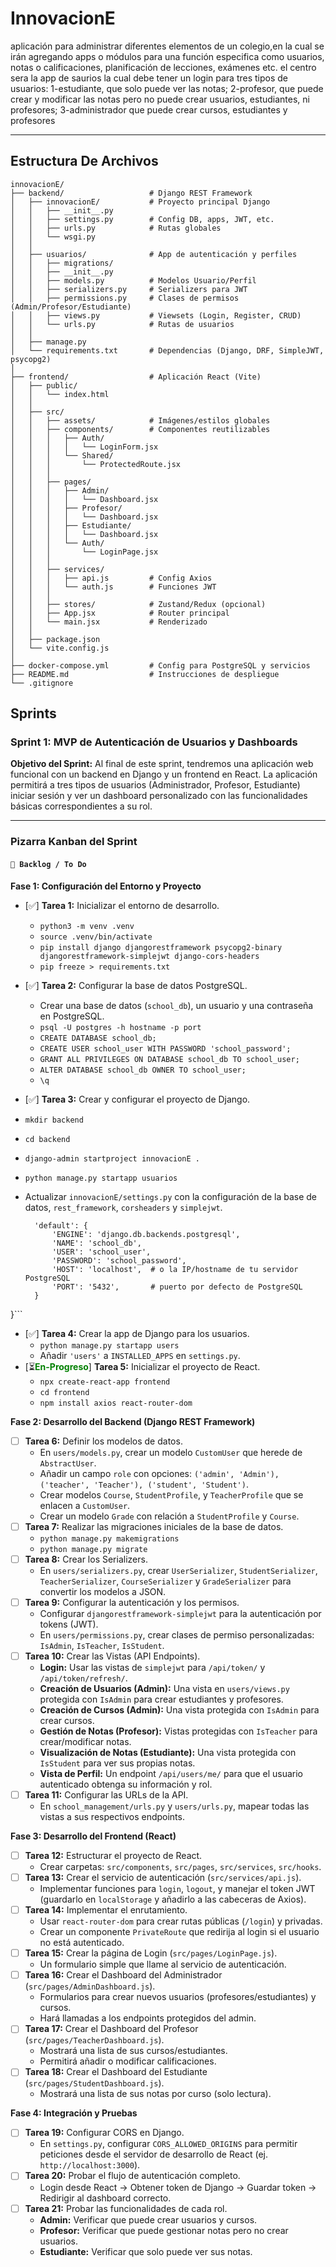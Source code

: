 # InnovacionE

aplicación  para administrar diferentes elementos de un colegio,en la cual se irán agregando apps o módulos para una función especifica como usuarios, notas o calificaciones, planificación de lecciones, exámenes etc. el centro sera la app de saurios la cual debe tener un login para tres tipos de usuarios: 1-estudiante, que solo puede ver las notas; 2-profesor, que puede crear y modificar las notas pero no puede crear usuarios, estudiantes, ni profesores; 3-administrador que puede crear cursos, estudiantes y profesores

---
## Estructura De Archivos
```
innovacionE/
├── backend/                   # Django REST Framework
│   ├── innovacionE/           # Proyecto principal Django
│   │   ├── __init__.py
│   │   ├── settings.py        # Config DB, apps, JWT, etc.
│   │   ├── urls.py            # Rutas globales
│   │   └── wsgi.py
│   │
│   ├── usuarios/              # App de autenticación y perfiles
│   │   ├── migrations/
│   │   ├── __init__.py
│   │   ├── models.py          # Modelos Usuario/Perfil
│   │   ├── serializers.py     # Serializers para JWT
│   │   ├── permissions.py     # Clases de permisos (Admin/Profesor/Estudiante)
│   │   ├── views.py           # Viewsets (Login, Register, CRUD)
│   │   └── urls.py            # Rutas de usuarios
│   │
│   ├── manage.py
│   └── requirements.txt       # Dependencias (Django, DRF, SimpleJWT, psycopg2)
│
├── frontend/                  # Aplicación React (Vite)
│   ├── public/
│   │   └── index.html
│   │
│   ├── src/
│   │   ├── assets/            # Imágenes/estilos globales
│   │   ├── components/        # Componentes reutilizables
│   │   │   ├── Auth/
│   │   │   │   └── LoginForm.jsx
│   │   │   └── Shared/
│   │   │       └── ProtectedRoute.jsx
│   │   │
│   │   ├── pages/
│   │   │   ├── Admin/
│   │   │   │   └── Dashboard.jsx
│   │   │   ├── Profesor/
│   │   │   │   └── Dashboard.jsx
│   │   │   ├── Estudiante/
│   │   │   │   └── Dashboard.jsx
│   │   │   └── Auth/
│   │   │       └── LoginPage.jsx
│   │   │
│   │   ├── services/
│   │   │   ├── api.js         # Config Axios
│   │   │   └── auth.js        # Funciones JWT
│   │   │
│   │   ├── stores/            # Zustand/Redux (opcional)
│   │   ├── App.jsx            # Router principal
│   │   └── main.jsx           # Renderizado
│   │
│   ├── package.json
│   └── vite.config.js
│
├── docker-compose.yml         # Config para PostgreSQL y servicios
├── README.md                  # Instrucciones de despliegue
└── .gitignore
```
## Sprints

### **Sprint 1: MVP de Autenticación de Usuarios y Dashboards**

**Objetivo del Sprint:** Al final de este sprint, tendremos una aplicación web funcional con un backend en Django y un frontend en React. La aplicación permitirá a tres tipos de usuarios (Administrador, Profesor, Estudiante) iniciar sesión y ver un dashboard personalizado con las funcionalidades básicas correspondientes a su rol.

---

### Pizarra Kanban del Sprint

#### `📝 Backlog / To Do`

**Fase 1: Configuración del Entorno y Proyecto**
- [✅] **Tarea 1:** Inicializar el entorno de desarrollo.
  - `python3 -m venv .venv`
  - `source .venv/bin/activate`
  - `pip install django djangorestframework psycopg2-binary djangorestframework-simplejwt django-cors-headers`
  - `pip freeze > requirements.txt`
- [✅] **Tarea 2:** Configurar la base de datos PostgreSQL.
  - Crear una base de datos (`school_db`), un usuario y una contraseña en PostgreSQL.
  - `psql -U postgres -h hostname -p port`
  - `CREATE DATABASE school_db;`
  - `CREATE USER school_user WITH PASSWORD 'school_password';`
  - `GRANT ALL PRIVILEGES ON DATABASE school_db TO school_user;`
  - `ALTER DATABASE school_db OWNER TO school_user;`
  - `\q`

- [✅] **Tarea 3:** Crear y configurar el proyecto de Django.
- `mkdir backend`
- `cd backend`
- `django-admin startproject innovacionE .`
- `python manage.py startapp usuarios`

- Actualizar `innovacionE/settings.py` con la configuración de la base de datos, `rest_framework`, `corsheaders` y `simplejwt`.
  ```  DATABASES = {
    'default': {
        'ENGINE': 'django.db.backends.postgresql',
        'NAME': 'school_db',
        'USER': 'school_user',
        'PASSWORD': 'school_password',
        'HOST': 'localhost',  # o la IP/hostname de tu servidor PostgreSQL
        'PORT': '5432',       # puerto por defecto de PostgreSQL
    }
}```
- [✅] **Tarea 4:** Crear la app de Django para los usuarios.
  - `python manage.py startapp users`
  - Añadir `'users'` a `INSTALLED_APPS` en `settings.py`.
- [⏳<span style="color:green; font-weight:bold;">En-Progreso</span>] **Tarea 5:** Inicializar el proyecto de React.
  - `npx create-react-app frontend`
  - `cd frontend`
  - `npm install axios react-router-dom`

**Fase 2: Desarrollo del Backend (Django REST Framework)**
- [ ] **Tarea 6:** Definir los modelos de datos.
  - En `users/models.py`, crear un modelo `CustomUser` que herede de `AbstractUser`.
  - Añadir un campo `role` con opciones: `('admin', 'Admin'), ('teacher', 'Teacher'), ('student', 'Student')`.
  - Crear modelos `Course`, `StudentProfile`, y `TeacherProfile` que se enlacen a `CustomUser`.
  - Crear un modelo `Grade` con relación a `StudentProfile` y `Course`.
- [ ] **Tarea 7:** Realizar las migraciones iniciales de la base de datos.
  - `python manage.py makemigrations`
  - `python manage.py migrate`
- [ ] **Tarea 8:** Crear los Serializers.
  - En `users/serializers.py`, crear `UserSerializer`, `StudentSerializer`, `TeacherSerializer`, `CourseSerializer` y `GradeSerializer` para convertir los modelos a JSON.
- [ ] **Tarea 9:** Configurar la autenticación y los permisos.
  - Configurar `djangorestframework-simplejwt` para la autenticación por tokens (JWT).
  - En `users/permissions.py`, crear clases de permiso personalizadas: `IsAdmin`, `IsTeacher`, `IsStudent`.
- [ ] **Tarea 10:** Crear las Vistas (API Endpoints).
  - **Login:** Usar las vistas de `simplejwt` para `/api/token/` y `/api/token/refresh/`.
  - **Creación de Usuarios (Admin):** Una vista en `users/views.py` protegida con `IsAdmin` para crear estudiantes y profesores.
  - **Creación de Cursos (Admin):** Una vista protegida con `IsAdmin` para crear cursos.
  - **Gestión de Notas (Profesor):** Vistas protegidas con `IsTeacher` para crear/modificar notas.
  - **Visualización de Notas (Estudiante):** Una vista protegida con `IsStudent` para ver sus propias notas.
  - **Vista de Perfil:** Un endpoint `/api/users/me/` para que el usuario autenticado obtenga su información y rol.
- [ ] **Tarea 11:** Configurar las URLs de la API.
  - En `school_management/urls.py` y `users/urls.py`, mapear todas las vistas a sus respectivos endpoints.

**Fase 3: Desarrollo del Frontend (React)**
- [ ] **Tarea 12:** Estructurar el proyecto de React.
  - Crear carpetas: `src/components`, `src/pages`, `src/services`, `src/hooks`.
- [ ] **Tarea 13:** Crear el servicio de autenticación (`src/services/api.js`).
  - Implementar funciones para `login`, `logout`, y manejar el token JWT (guardarlo en `localStorage` y añadirlo a las cabeceras de Axios).
- [ ] **Tarea 14:** Implementar el enrutamiento.
  - Usar `react-router-dom` para crear rutas públicas (`/login`) y privadas.
  - Crear un componente `PrivateRoute` que redirija al login si el usuario no está autenticado.
- [ ] **Tarea 15:** Crear la página de Login (`src/pages/LoginPage.js`).
  - Un formulario simple que llame al servicio de autenticación.
- [ ] **Tarea 16:** Crear el Dashboard del Administrador (`src/pages/AdminDashboard.js`).
  - Formularios para crear nuevos usuarios (profesores/estudiantes) y cursos.
  - Hará llamadas a los endpoints protegidos del admin.
- [ ] **Tarea 17:** Crear el Dashboard del Profesor (`src/pages/TeacherDashboard.js`).
  - Mostrará una lista de sus cursos/estudiantes.
  - Permitirá añadir o modificar calificaciones.
- [ ] **Tarea 18:** Crear el Dashboard del Estudiante (`src/pages/StudentDashboard.js`).
  - Mostrará una lista de sus notas por curso (solo lectura).

**Fase 4: Integración y Pruebas**
- [ ] **Tarea 19:** Configurar CORS en Django.
  - En `settings.py`, configurar `CORS_ALLOWED_ORIGINS` para permitir peticiones desde el servidor de desarrollo de React (ej. `http://localhost:3000`).
- [ ] **Tarea 20:** Probar el flujo de autenticación completo.
  - Login desde React -> Obtener token de Django -> Guardar token -> Redirigir al dashboard correcto.
- [ ] **Tarea 21:** Probar las funcionalidades de cada rol.
  - **Admin:** Verificar que puede crear usuarios y cursos.
  - **Profesor:** Verificar que puede gestionar notas pero no crear usuarios.
  - **Estudiante:** Verificar que solo puede ver sus notas.